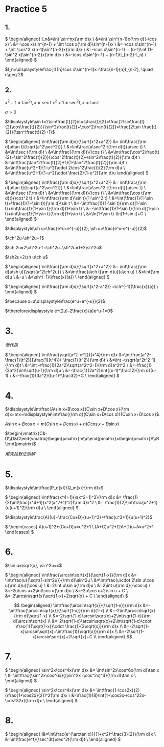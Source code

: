 # Practice 5

## 1.

$
\begin{aligned}
I_n&=\int \sin^nx{\rm d}x \\
&=\int \sin^{n-1}x{\rm d}(-\cos x) \\
&=-\cos x\sin^{n-1} + \int \cos x{\rm d}\sin^{n-1}x \\
&=-\cos x\sin^{n-1} + \int \cos^2 x(n-1)\sin^{n-2}x{\rm d}x \\
&=-\cos x\sin^{n-1} + (n-1)\int (1-\sin^2 x)\sin^{n-2}x{\rm d}x \\
&=-\cos x\sin^{n-1} + (n-1)(I_{n-2}-I_n) \\
\end{aligned}
$

$I_n=\displaystyle\frac{1}{n}\cos x\sin^{n-1}x+\frac{n-1}{n}I_{n-2}, \quad n\geq 2$


## 2.

$x^2-1=\tan^2 t, x=\sec t$
$x^2+1=\sec^2 t, x=\tan t$

$a>0$

$\displaystyle\sin t=2\sin\frac{t}{2}\cos\frac{t}{2}=\frac{2\sin\frac{t}{2}\cos\frac{t}{2}}{\sin^2\frac{t}{2}+\cos^2\frac{t}{2}}=\frac{2\tan \frac{t}{2}}{\tan^\frac{t}{2}+1}$

$
\begin{aligned}
\int\frac{{\rm d}x}{\sqrt{x^2+a^2}} &= \int\frac{{\rm d}a\tan t}{\sqrt{a^2\sec^2t}} \\
&=\int\frac{a\sec^2 t{\rm d}t}{a\sec t} \\
&=\int\sec t{\rm d}t \\
&=\int\frac{{\rm d}t}{\cos t} \\
&=\int\frac{\cos^2\frac{t}{2}+\sin^2\frac{t}{2}}{\cos^2\frac{t}{2}-\sin^2\frac{t}{2}}{\rm d}t \\
&=\int\frac{\tan^2\frac{t}{2}+1}{1-\tan^2\frac{t}{2}}{\rm d}t \\
&=\int\frac{u^2+1}{1-u^2}\cdot 2\cos^2\frac{t}{2}{\rm d}u \\
&=\int\frac{u^2+1}{1-u^2}\cdot \frac{2}{1-u^2}{\rm d}u
\end{aligned}
$

$
\begin{aligned}
\int\frac{{\rm d}x}{\sqrt{x^2+a^2}} &= \int\frac{{\rm d}a\tan t}{\sqrt{a^2\sec^2t}} \\
&=\int\frac{a\sec^2 t{\rm d}t}{a\sec t} \\
&=\int\sec t{\rm d}t \\
&=\int\frac{{\rm d}t}{\cos t} \\
&=\int\frac{\cos t{\rm d}t}{\cos^2 t} \\
&=\int\frac{{\rm d}\sin t}{1-\sin^2 t} \\
&=\int(\frac{1}{1-\sin t}+\frac{1}{1+\sin t}){\rm d}\sin t \\
&=-\int\frac{1}{1-\sin t}{\rm d}(1-\sin t)+\int\frac{1}{1+\sin t}{\rm d}(1+\sin t) \\
&=-\int\frac{1}{1-\sin t}{\rm d}(1-\sin t)+\int\frac{1}{1+\sin t}{\rm d}(1+\sin t) \\
&=\ln(1+\sin t)-\ln(1-\sin t)+C \\
\end{aligned}
$


$\displaystyle\ch u=\frac{e^u+e^{-u}}{2}, \sh u=\frac{e^u-e^{-u}}{2}$

$\ch^2u-\sh^2u=1$

$\ch 2u=2\ch^2u-1=\ch^2u+\sh^2u=1+2\sh^2u$

$\sh2u=2\sh u\ch u$

$
\begin{aligned}
\int\frac{{\rm d}x}{\sqrt{x^2+a^2}} &= \int\frac{{\rm d}a\sh u}{\sqrt{a^2\ch^2u}} \\
&=\int\frac{a\ch t{\rm d}u}{a\ch u} \\
&=\int{\rm d}u \\
&=u \\
&=\sh^{-1}(\frac{x}{a}) \\
\end{aligned}
$

$
\begin{aligned}
\int\frac{{\rm d}x}{\sqrt{x^2-a^2}} =\ch^{-1}(\frac{x}{a}) \\
\end{aligned}
$

$\because x=a\displaystyle\frac{e^u+e^{-u}}{2}$

$\therefore\displaystyle e^{2u}-2\frac{x}{a}e^u-1=0$


# 3.

$倒代换$

$
\begin{aligned}
\int\frac{\sqrt{a^2-x^2}}{x^4}{\rm d}x &=\int\frac{a^2-\frac{1}{t^2}}{\frac{1}{t^4}}(-\frac{1}{t^2}){\rm d}t \\
&=\int -t\sqrt{a^2t^2-1}{\rm d}t \\
&=\int -\frac{1}{2a^2}\sqrt{a^2t^2-1}{\rm d}a^2t^2 \\
&=-\frac{1}{2a^2}\int\sqrt{u-1}{\rm d}u \\
&=-\frac{1}{2a^2}\int{(u-1)^\frac12}{\rm d}(u-1) \\
&=-\frac{1}{3a^2}{(u-1)^\frac32}+C \\
\end{aligned}
$


# 4.

$\displaystyle\int\frac{A\sin x+B\cos x}{C\sin x+D\cos x}{\rm d}x=mx+n\displaystyle\int\frac{{\rm d}(C\sin x+D\cos x)}{C\sin x+D\cos x}$

$A\sin x+B\cos x=m(C\sin x+D\cos x)+n(C\cos x-D\sin x)$

$\begin{vmatrix}C&-D\\D&C\end{vmatrix}\begin{pmatrix}m\\n\end{pmatrix}=\begin{pmatrix}A\\B\end{pmatrix}$

$用克拉默法则解$


# 5.

$\displaystyle\int\frac{P_n(x)}{Q_m(x)}{\rm d}x$

$
\begin{aligned}
\int\frac{x^4+1}{x(x^2+1)^2}{\rm d}x &= \frac{1}{2}\int\frac{x^4+1}{x^2(x^2+1)^2}{\rm d}x^2 \\
&= \frac{1}{2}\int\frac{u^2+1}{u(u+1)^2}{\rm d}u \\
\end{aligned}
$

$\displaystyle\frac{A}{u}+\frac{Cu+D}{(u+1)^2}=\frac{u^2+1}{u(u+1)^2}$

$
\begin{cases}
A(u+1)^2+(Cu+D)u=u^2+1 \\
(A+C)u^2+(2A+D)u+A=u^2+1
\end{cases}
$


# 6.

$\sin u=\sqrt{x}, \sin^2u=x$

$
\begin{aligned}
\int\frac{\arcsin\sqrt{x}}{\sqrt{1-x}}{\rm d}x &= \int\frac{u}{\sqrt{1-sin^2u}}{\rm d}\sin^2u \\
&=\int\frac{u\cdot 2\sin u\cos u{\rm d}u}{\cos u} \\
&=2\int u\sin u{\rm d}u \\
&=2\int u{\rm d}(-\cos u) \\
&=-2u\cos u+2\int\cos u{\rm d}u \\
&=-2u\cos u+2\sin u + C \\
&=-2\arcsin\sqrt{x}\sqrt{1-x}+2\sqrt{x} + C \\
\end{aligned}
$

$$
\begin{aligned}
\int\frac{\arcsin\sqrt{x}}{\sqrt{1-x}}{\rm d}x &=-\int\frac{\arcsin\sqrt{x}}{\sqrt{1-x}}{\rm d}(1-x) \\
&=-2\int\arcsin\sqrt{x}{\rm d}\sqrt{1-x} \\
&=-2\sqrt{1-x}\arcsin\sqrt{x}+2\int\sqrt{1-x}{\rm d}\arcsin\sqrt{x} \\
&=-2\sqrt{1-x}\arcsin\sqrt{x}+2\int\sqrt{1-x}\cdot \frac{1}{\sqrt{1-x}}\cdot \frac{1}{2\sqrt{x}}{\rm d}x \\
&=-2\sqrt{1-x}\arcsin\sqrt{x}+\int\frac{1}{\sqrt{x}}{\rm d}x \\
&=-2\sqrt{1-x}\arcsin\sqrt{x}+2\sqrt{x}+C \\
\end{aligned}
$$


# 7.

$
\begin{aligned}
\sin^2x\cos^4x{\rm d}x &= \int\sin^2x\cos^6x{\rm d}\tan x \\
&=\int\frac{\sin^2x\cos^6x}{(\sin^2x+\cos^2x)^4}{\rm d}\tan x \\
\end{aligned}
$

$
\begin{aligned}
\sin^2x\cos^4x{\rm d}x &= \int\frac{1-\cos2x}{2}(\frac{1+\cos2x}{2})^2{\rm d}x \\
&=\frac{1}{8}\int(1+\cos2x-\cos^22x-\cos^32x){\rm d}x \\
\end{aligned}
$


# 8.

$
\begin{aligned}
I&=\int\frac{e^{\arctan x}}{(1+x^2)^\frac{3}{2}}{\rm d}x \\
&=\int\frac{e^t}{\sec^3t}\sec^2t{\rm d}t \\
\end{aligned}
$